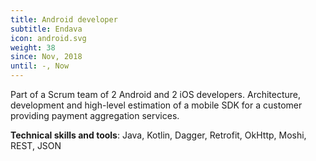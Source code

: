 ```yaml
---
title: Android developer
subtitle: Endava
icon: android.svg
weight: 38
since: Nov, 2018
until: -, Now
---
```

Part of a Scrum team of 2 Android and 2 iOS developers. Architecture, development and high-level estimation of
a mobile SDK for a customer providing payment aggregation services.

**Technical skills and tools**: Java, Kotlin, Dagger, Retrofit, OkHttp, Moshi, REST, JSON
